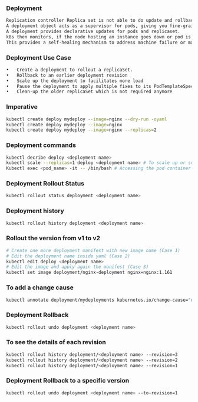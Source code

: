 ### Deployment
```sh
Replication controller Replica set is not able to do update and rollback apps in the cluster.
A deployment object acts as a supervisor for pods, giving you fine-grained control over how and when a new pod is rolled out, updated or rolled back to a previous state.
A deployment provides declarative updates for pods and replicaset.
k8s then monitors, if the node hosting an instance goes down or pod is deleted then the deployment controller replaces it.
This provides a self-healing mechanism to address machine failure or maintenance.
```
### Deployment Use Case
```sh
•	Create a deployment to rollout a replicaSet.
•	Rollback to an earlier deployment revision
•	Scale up the deployment to facilitates more load
•	Pause the deployment to apply multiple fixes to its PodTemplateSpec and then name it to a new rollout
•	Clean-up the older replicaSet which is not required anymore
```
### Imperative
```sh
kubectl create deploy mydeploy --image=nginx --dry-run -oyaml
kubectl create deploy mydeploy --image=nginx 
kubectl create deploy mydeploy --image=nginx --replicas=2
```
### Deployment commands
```sh
kubectl decribe deploy <deployment name>
kubectl scale --replicas=1 deploy <deployment name> # To scale up or scale down
Kubectl exec <pod_name> -it -- /bin/bash # Accessing the pod container
```
### Deployment Rollout Status
```sh
kubectl rollout status deployment <deployment name>
```
###  Deployment history
```sh
kubectl rollout history deployment <deployment name>
```
### Rollout the version from v1 to v2
```sh
# Create one more deployment manifest with new image name (Case 1)
# Edit the deployment name inside yaml (Case 2)
kubectl edit deploy <deployment name>
# Edit the image and apply again the manifest (Case 3)
kubectl set image deployment/nginx-deployment nginx=nginx:1.161
```
### To add a change cause
```sh
kubectl annotate deployment/mydeployments kubernetes.io/change-cause="update image version from v1 to v2"
```
### Deployment Rollback
```sh
kubectl rollout undo deployment <deployment name>
```
### To see the details of each revision
```sh
kubectl rollout history deployment/<deployment name> --revision=3
kubectl rollout history deployment/<deployment name> --revision=2
kubectl rollout history deployment/<deployment name> --revision=1
```
### Deployment Rollback to a specific version
```sh
kubectl rollout undo deployment <deployment name> --to-revision=1
```
